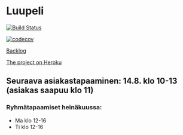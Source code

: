 # Luupeli
[![Build 
Status](https://travis-ci.org/luupeli/luupeli.svg?branch=master)](https://travis-ci.org/luupeli/luupeli)

[![codecov](https://codecov.io/gh/luupeli/luupeli/branch/master/graph/badge.svg)](https://codecov.io/gh/luupeli/luupeli)

[Backlog](https://docs.google.com/spreadsheets/d/1b66WPYF05FefrFPH069sPz5Ew2VdkUd1fpNZGQjryEQ/edit?usp=sharing)

[The project on Heroku](http://luupeli.herokuapp.com/)

## Seuraava asiakastapaaminen: 14.8. klo 10-13 (asiakas saapuu klo 11)

### Ryhmätapaamiset heinäkuussa:
* Ma klo 12-16
* Ti klo 12-16

